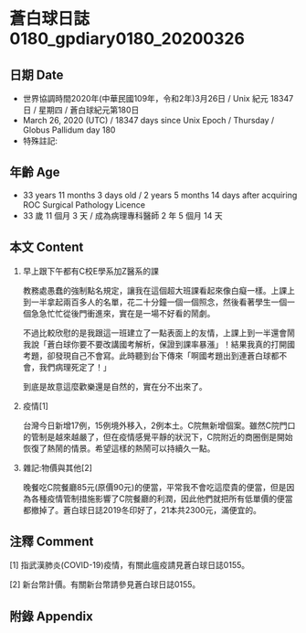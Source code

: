 [_metadata_:encoding]: - "utf-8"
[_metadata_:fileformat]: - "markdown"
[_metadata_:MIME_type]: - "text/plain"
[_metadata_:markdown_version]: - "commonmark version 0.29"
[_metadata_:markdown_spec]: - "https://spec.commonmark.org/0.29/"

# 蒼白球日誌0180_gpdiary0180_20200326 #

## 日期 Date ##

* 世界協調時間2020年(中華民國109年，令和2年)3月26日 / Unix 紀元 18347 日 / 星期四 / 蒼白球紀元第180日
* March 26, 2020 (UTC) / 18347 days since Unix Epoch / Thursday / Globus Pallidum day 180
* 特殊註記:

## 年齡 Age ##

* 33 years 11 months 3 days old / 2 years 5 months 14 days after acquiring ROC Surgical Pathology Licence
* 33 歲 11 個月 3 天 / 成為病理專科醫師 2 年 5 個月 14 天

## 本文 Content ##

1. 早上跟下午都有C校E學系加Z醫系的課

    教務處愚蠢的強制點名規定，讓我在這個超大班課看起來像白癡一樣。上課上到一半拿起兩百多人的名單，花二十分鐘一個一個照念，然後看著學生一個一個急急忙忙從後門衝進來，實在是一場不好看的鬧劇。

    不過比較欣慰的是我跟這一班建立了一點表面上的友情，上課上到一半還會鬧我說「蒼白球你要不要改講國考解析，保證到課率暴漲」！結果我真的打開國考題，卻發現自己不會寫。此時聽到台下傳來「啊國考題出到連蒼白球都不會，我們病理死定了！」

    到底是故意這麼歡樂還是自然的，實在分不出來了。

2. 疫情[1]

    台灣今日新增17例，15例境外移入，2例本土。C院無新增個案。雖然C院門口的管制是越來越嚴了，但在疫情感覺平靜的狀況下，C院附近的商圈倒是開始恢復了熱鬧的情景。希望這樣的熱鬧可以持續久一點。

3. 雜記:物價與其他[2]

    晚餐吃C院餐廳85元(原價90元)的便當，平常我不會吃這麼貴的便當，但是因為各種疫情管制措施影響了C院餐廳的利潤，因此他們就把所有低單價的便當都撤掉了。蒼白球日誌2019冬印好了，21本共2300元，滿便宜的。

## 注釋 Comment ##

[1] 指武漢肺炎(COVID-19)疫情，有關此瘟疫請見蒼白球日誌0155。

[2] 新台幣計價。有關新台幣請參見蒼白球日誌0155。

## 附錄 Appendix ##
